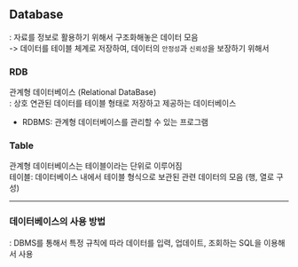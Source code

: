## Database
: 자료를 정보로 활용하기 위해서 구조화해놓은 데이터 모음  
-> 데이터를 테이블 체계로 저장하여, 데이터의 `안정성`과 `신뢰성`을 보장하기 위해서


### RDB
관계형 데이터베이스 (Relational DataBase)  
: 상호 연관된 데이터를 테이블 형태로 저장하고 제공하는 데이터베이스
- RDBMS: 관계형 데이터베이스를 관리할 수 있는 프로그램
  
### Table
관계형 데이터베이스는 테이블이라는 단위로 이루어짐  
테이블: 데이터베이스 내에서 테이블 형식으로 보관된 관련 데이터의 모음 (행, 열로 구성)

---
### 데이터베이스의 사용 방법
: DBMS를 통해서 특정 규칙에 따라 데이터를 입력, 업데이트, 조회하는 SQL을 이용해서 사용